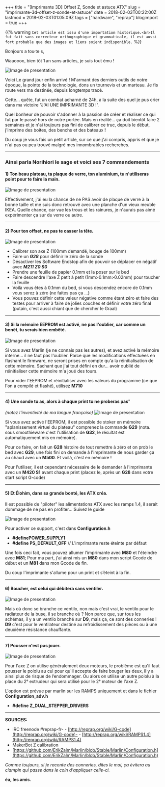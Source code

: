 +++
title = "[Imprimante 3D] Offset Z, Sonde et astuce ATX"
slug = "imprimante-3d-offset-z-sonde-et-astuce"
date = 2018-02-03T00:22:00Z
lastmod = 2018-02-03T01:05:09Z
tags = ["hardware", "reprap"]
blogimport = true
+++

{{% warning `Cet article est issu d'une importation historique.<br>Il fut fait sans correcteur orthographique et grammaticale, il est aussi fort probable que des images et liens soient indisponible.` %}}

Bonjours a tou·te·s,

Waaoooo, bien tôt 1 an sans articles, je suis tout ému !

![Image de presentation](/images/4.bp.blogspot.com-OeNndYJD4p8-WnTQw5cvQQI-AAAAAAAAAuU-O0xDVBXg-DgPhaCP1FvP4209mIGdLXMAwCPcBGAYYCw-s400-images.duckduckgo.com.jpg "“I do not understand why the Designer chose to put such flaws into the world, that it appears almost as if it were damaged. But I must believe that there is a purpose here I cannot see.” – _1w/Faith v10.3.0047f_")

Voici Le grand jour enfin arrivé ! M'armant des derniers outils de notre époque, la pointe de la technologie, dons un tournevis et un marteau. Je fis route vers ma destinée, depuis longtemps tracé.

Cette… quête, fut un combat acharné de 24h, a la suite des quel je pus crier dans ma victoire "J'AI UNE IMPRIMANTE 3D !".

Quel bonheur de pouvoir s'adonner à la passion de créer et réaliser ce qui fut par le passé hors de notre portée. Mais en réalité… ça doit bientôt faire 2 semaines et je n'ai toujours pas fini de calibrer ce truc, depuis le début, j'imprime des boites, des benchs et des bateaux !

Du coup je vous fais un petit article, sur ce que j'ai compris, appris et que je n'ai pas ou peu trouvé malgré mes innombrables recherches.

---

### Ainsi parla Norihiori le sage et voici ses 7 commandements

#### 1) **Ton beau plateau, ta plaque de verre, ton aluminium, tu n'utiliseras point pour te faire la main.**
![Image de presentation](/images/1.bp.blogspot.com-a8pJ8AAmX9A-WnTaasV2d2I-AAAAAAAAAug-1lpZPsRxaEMka95bGEGEi2HBn_03lbCiQCLcBGAs-s200-BigBox_glass_bed_chip_indent.jpg "")

Effectivement, j'ai eu la chance de ne PAS avoir de plaque de verre à la bonne taille et me suis donc retrouvé avec une planche d'un vieux meuble IKEA. Quelle chance, car vue les trous et les rainures, je n'aurais pas aimé expérimenter ça sur du verre ou autre.

---
#### 2) **Pour ton offset, ne pas te casser la tête.**
![Image de presentation](/images/2.bp.blogspot.com-2Q7NWPAJ1X0-WnThMxHF1LI-AAAAAAAAAus-xrSa4WsYqfcgTE4E-YtHHhPKCKmjsrHvQCLcBGAs-s200-hqdefault.jpg "")

- Calibrer son axe Z (100mm demandé, bouge de 100mm)
- Faire un **_G28_** pour définir le zéro de la sonde
- Désactiver les Software Endstop afin de pouvoir se déplacer en négatif avec _**M211 Z0 S0**_
- Prendre une feuille de papier 0.1mm et la poser sur le bed
- Faire descendre l'axe Z petit à petit (1mm>0.1mm>0.02mm) pour toucher la feuille
- Voilà vous êtes à 0.1mm du bed, si vous descendez encore de 0.1mm vous serez à zéro (ne faites pas ça ...)
- Vous pouvez définir cette valeur négative comme étant zéro et faire des testes pour arriver à faire de jolies couches et définir votre zéro final (putain, c'est aussi chiant que de chercher le Graal)

---
#### 3) **Si la mémoire EEPROM est activé, ne pas l'oublier, car comme un benêt, tu serais bien embêté.**
![Image de presentation](/images/3.bp.blogspot.com-2aUnQCgfk5Q-WnTh-uocPlI-AAAAAAAAAu0-2iPbkomc96oIvo7CV2-n4VTb3SWhczhaACLcBGAs-s200-images.duckduckgo.com.jpg "Burn-Out")

Si vous avez Marlin (je ne connais pas les autres), et avez activé la mémoire interne… il ne faut pas l'oublier. Parce que les modifications effectuées en flashant le firmware, ne seront prises en compte qu'a la réinitialisation de cette mémoire. Sachant que j'ai tout défini en dur… avoir oublié de réinitialiser cette mémoire m'a joué des tours.

Pour vider l'EEPROM et réinitialiser avec les valeurs du programme (ce que l'on a compilé et flashé), utilisez **M710**

---

#### 4) **Une sonde tu as, alors à chaque print tu ne proberas pas**"   
_(notez l'inventivité de ma langue française)_
![Image de presentation](/images/2.bp.blogspot.com-AS6PjTDm9sk-WnTma674OjI-AAAAAAAAAvA-P1o4m3THxp4PtiWEkkHFODXarTD3dREaQCLcBGAs-s200-images.duckduckgo.com.jpg "")

Si vous avez activé l'EEPROM, il est possible de stoker en mémoire "aplanissement virtuel du plateau" comprenez la commande **G29** (nota. sous smoothieware c'est l'utilisation de **G32**, le résultat est automatiquement mis en mémoire).

Pour ce faire, on fait un **G28** histoire de tout remettre à zéro et on prob le bed avec **G29**, une fois fini on demande à l'imprimante de nous garder ça au chaud avec un **M500**. Et voilà, c'est en mémoire !

Pour l'utiliser, il est cependant nécessaire de le demander à l'imprimante avec un **M420 S1** avant chaque print (placez le, après un **G28** dans votre start script G-code)

---

#### 5) **Et Élohim, dans sa grande bonté, les ATX créa.**

Il est possible de "piloter" les alimentations ATX avec les ramps 1.4, il serait dommage de ne pas en profiter… Suivez le guide

![Image de presentation](/images/Screenshot-2018-2-2%203_zpseb50f706.png "La petite image sous Gimp pour l'occasion !")

Pour activer ce support, c'est dans **Configuration.h**
- **#definePOWER_SUPPLY1**
- **#define PS_DEFAULT_OFF** // L'imprimante reste éteinte par défaut

Une fois ceci fait, vous pouvez allumer l'imprimante avec **M80** et l'éteindre avec **M81**; Pour ma part, j'ai ainsi mis un **M80** dans mon script Gcode de début et un **M81** dans mon Gcode de fin.

Du coup l'imprimante s'allume pour un print et s’éteint à la fin.

---

#### 6) **Boucher, est celui qui débitera sans ventiler**.
![Image de presentation](/images/Screenshot-2018-2-3.png "Je joue du Gimp ce soir !")

Mais où donc se branche ce ventilo, non mais c'est vrai, le ventilo pour le radiateur de la buse, il se branche où ? Non parce que, sur tous les schémas, il y a un ventilo branché sur **D9**, mais ça, ce sont des conneries ! **D9** c'est pour le ventilateur destiné au refroidissement des pièces ou à une deuxième résistance chauffante.

---
#### 7) **Pousser n'est pas jouer**.
![Image de presentation](/images/images.duckduckgo.com.jpg "")

Pour l'axe Z on utilise généralement deux moteurs, le problème est qu'il faut pousser le pololu au cul pour qu'il accepte de faire bouger les deux, il y a ainsi plus de risque de l’endommager. Ou alors on utilise un autre pololu à la place du 2ᵉ extrudeur qui sera utilisé pour le 2ᵉ moteur de l'axe Z.

L'option est prévue par marlin sur les RAMPS uniquement et dans le fichier **Configuration_adv.h**
- **#define Z_DUAL_STEPPER_DRIVERS**

---

**SOURCES:**
- IRC freenode #reprap-fr- - [http://reprap.org/wiki/G-code](http://reprap.org/wiki/G-code)- - [http://reprap.org/wiki/RAMPS1.4](http://reprap.org/wiki/RAMPS1.4)
- [MakerBot Z calibration](https://www.youtube.com/watch?v=SQXSwAOXytE)
- [https://github.com/ErikZalm/Marlin/blob/Stable/Marlin/Configuration.h](https://github.com/ErikZalm/Marlin/blob/Stable/Marlin/Configuration.h)

_Comme toujours, si je raconte des conneries, dites le moi, ça évitera au clampin qui passe dans le coin d'appliquer celle-ci._

**éa, les amis.**